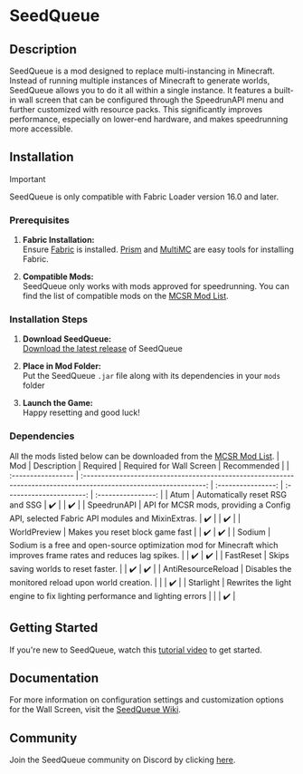 # SeedQueue

## Description

SeedQueue is a mod designed to replace multi-instancing in Minecraft. Instead of running multiple instances of Minecraft to generate worlds, SeedQueue allows you to do it all within a single instance. It features a built-in wall screen that can be configured through the SpeedrunAPI menu and further customized with resource packs. This significantly improves performance, especially on lower-end hardware, and makes speedrunning more accessible.

## Installation

> [!IMPORTANT]
> SeedQueue is only compatible with Fabric Loader version 16.0 and later.

### Prerequisites

1. **Fabric Installation:**  
    Ensure [Fabric](https://fabricmc.net/use/installer/) is installed. [Prism](https://prismlauncher.org/) and [MultiMC](https://multimc.org/) are easy tools for installing Fabric.

1. **Compatible Mods:**  
   SeedQueue only works with mods approved for speedrunning. You can find the list of compatible mods on the [MCSR Mod List](https://mods.tildejustin.dev/).

### Installation Steps

1. **Download SeedQueue:**  
    [Download the latest release](https://github.com/KingContaria/seedqueue/releases/latest) of SeedQueue

1. **Place in Mod Folder:**  
    Put the SeedQueue `.jar` file along with its dependencies in your `mods` folder

1. **Launch the Game:**  
    Happy resetting and good luck!

### Dependencies

All the mods listed below can be downloaded from the [MCSR Mod List](https://mods.tildejustin.dev/).
| Mod | Description | Required | Required for Wall Screen | Recommended |
| :----------------- | :----------------------------------------------------------------------------------------------------------------: | :----------------: | :----------------------: | :----------------: |
| Atum | Automatically reset RSG and SSG | :heavy_check_mark: | | :heavy_check_mark: |
| SpeedrunAPI | API for MCSR mods, providing a Config API, selected Fabric API modules and MixinExtras. | :heavy_check_mark: | | :heavy_check_mark: |
| WorldPreview | Makes you reset block game fast | | :heavy_check_mark: | :heavy_check_mark: |
| Sodium | Sodium is a free and open-source optimization mod for Minecraft which improves frame rates and reduces lag spikes. | | :heavy_check_mark: | :heavy_check_mark: |
| FastReset | Skips saving worlds to reset faster. | | :heavy_check_mark: | :heavy_check_mark: |
| AntiResourceReload | Disables the monitored reload upon world creation. | | | :heavy_check_mark: |
| Starlight | Rewrites the light engine to fix lighting performance and lighting errors | | | :heavy_check_mark: |

## Getting Started

If you're new to SeedQueue, watch this [tutorial video](https://www.youtube.com/watch?v=fGu2MYZxh_c) to get started.

## Documentation

For more information on configuration settings and customization options for the Wall Screen, visit the [SeedQueue Wiki](https://github.com/KingContaria/seedqueue/wiki).

## Community

Join the SeedQueue community on Discord by clicking [here](https://discord.gg/9P6PJkHCdU).
